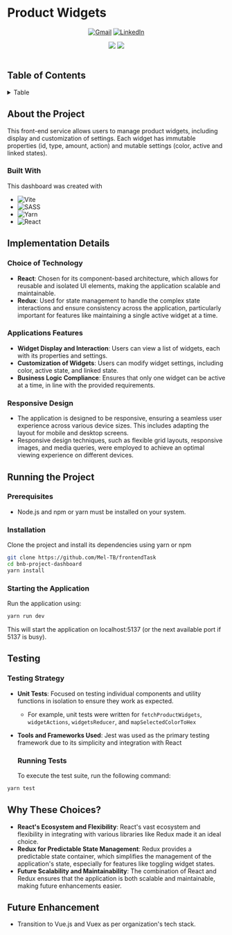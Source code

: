 # Product Widgets

<div align='center'>


<a href='mailto:tramimelinda@gmail.com'>![Gmail](https://img.shields.io/badge/Gmail-D14836?style=for-the-badge&logo=gmail&logoColor=white)</a> <a href='https://fr.linkedin.com/in/melindat'>![LinkedIn](https://img.shields.io/badge/linkedin-%230077B5.svg?style=for-the-badge&logo=linkedin&logoColor=white)</a>

</div>
<div align='center'>
  
<img src='https://media.giphy.com/media/v1.Y2lkPTc5MGI3NjExajR3Z3R3eXhtMTh3a3Bydmp6NjRoOWsyamgybG96OHhpdDV6Mnd1MCZlcD12MV9pbnRlcm5hbF9naWZfYnlfaWQmY3Q9Zw/EBU2aL1eQEiMQdVgpb/giphy.gif'  />

<img src='https://i.postimg.cc/Kj8ZV7dW/mobile-view.png)](https://postimg.cc/S2HFY9QL'/>
</div>

<br/>

## Table of Contents

<details>

<summary>Table</summary>

- [About the Project](#about-the-project)
  - [Built With](#built-with)
- [Implementation Details](#implementation-details)
  - [Choice of Technology](#choice-of-technology)
  - [Applications Features](#applications-features)
- [Running the Project](#running-the-project)
  - [Prerequisites](#prerequisites)
  - [Installation](#installation)
  - [Starting the Application](#starting-the-application)
- [Contact](#contact)
   </details

## About the Project

This front-end service allows users to manage product widgets, including display and customization of settings. Each widget has immutable properties (id, type, amount, action) and mutable settings (color, active and linked states).

### Built With

This dashboard was created with

- ![Vite](https://img.shields.io/badge/vite-%23646CFF.svg?style=for-the-badge&logo=vite&logoColor=white)
- ![SASS](https://img.shields.io/badge/SASS-hotpink.svg?style=for-the-badge&logo=SASS&logoColor=white)
- ![Yarn](https://img.shields.io/badge/yarn-%232C8EBB.svg?style=for-the-badge&logo=yarn&logoColor=white)
- ![React](https://img.shields.io/badge/react-%2320232a.svg?style=for-the-badge&logo=react&logoColor=%2361DAFB)

## Implementation Details

### Choice of Technology

- **React**: Chosen for its component-based architecture, which allows for reusable and isolated UI elements, making the application scalable and maintainable.
- **Redux**: Used for state management to handle the complex state interactions and ensure consistency across the application, particularly important for features like maintaining a single active widget at a time.

### Applications Features

- **Widget Display and Interaction**: Users can view a list of widgets, each with its properties and settings.
- **Customization of Widgets**: Users can modify widget settings, including color, active state, and linked state.
- **Business Logic Compliance**: Ensures that only one widget can be active at a time, in line with the provided requirements.

### Responsive Design

- The application is designed to be responsive, ensuring a seamless user experience across various device sizes. This includes adapting the layout for mobile and desktop screens.
- Responsive design techniques, such as flexible grid layouts, responsive images, and media queries, were employed to achieve an optimal viewing experience on different devices.

## Running the Project

### Prerequisites

- Node.js and npm or yarn must be installed on your system.

### Installation

Clone the project and install its dependencies using yarn or npm

```sh
git clone https://github.com/Mel-TB/frontendTask
cd bnb-project-dashboard
yarn install
```

### Starting the Application

Run the application using:

```sh
yarn run dev
```

This will start the application on localhost:5137 (or the next available port if 5137 is busy).

## Testing

### Testing Strategy

- **Unit Tests**: Focused on testing individual components and utility functions in isolation to ensure they work as expected.
  - For example, unit tests were written for `fetchProductWidgets`, `widgetActions`, `widgetsReducer`, and `mapSelectedColorToHex`
- **Tools and Frameworks Used**: Jest was used as the primary testing framework due to its simplicity and integration with React

  ### Running Tests

  To execute the test suite, run the following command:

```sh
yarn test
```

## Why These Choices?

- **React's Ecosystem and Flexibility**: React's vast ecosystem and flexibility in integrating with various libraries like Redux made it an ideal choice.
- **Redux for Predictable State Management**: Redux provides a predictable state container, which simplifies the management of the application's state, especially for features like toggling widget states.
- **Future Scalability and Maintainability**: The combination of React and Redux ensures that the application is both scalable and maintainable, making future enhancements easier.

## Future Enhancement

- Transition to Vue.js and Vuex as per organization's tech stack.

